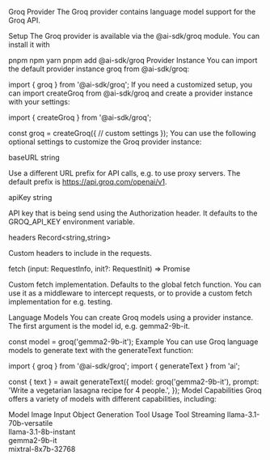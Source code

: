 Groq Provider
The Groq provider contains language model support for the Groq API.

Setup
The Groq provider is available via the @ai-sdk/groq module. You can install it with

pnpm
npm
yarn
pnpm add @ai-sdk/groq
Provider Instance
You can import the default provider instance groq from @ai-sdk/groq:


import { groq } from '@ai-sdk/groq';
If you need a customized setup, you can import createGroq from @ai-sdk/groq and create a provider instance with your settings:


import { createGroq } from '@ai-sdk/groq';

const groq = createGroq({
  // custom settings
});
You can use the following optional settings to customize the Groq provider instance:

baseURL string

Use a different URL prefix for API calls, e.g. to use proxy servers. The default prefix is https://api.groq.com/openai/v1.

apiKey string

API key that is being send using the Authorization header. It defaults to the GROQ_API_KEY environment variable.

headers Record<string,string>

Custom headers to include in the requests.

fetch (input: RequestInfo, init?: RequestInit) => Promise<Response>

Custom fetch implementation. Defaults to the global fetch function. You can use it as a middleware to intercept requests, or to provide a custom fetch implementation for e.g. testing.

Language Models
You can create Groq models using a provider instance. The first argument is the model id, e.g. gemma2-9b-it.


const model = groq('gemma2-9b-it');
Example
You can use Groq language models to generate text with the generateText function:


import { groq } from '@ai-sdk/groq';
import { generateText } from 'ai';

const { text } = await generateText({
  model: groq('gemma2-9b-it'),
  prompt: 'Write a vegetarian lasagna recipe for 4 people.',
});
Model Capabilities
Groq offers a variety of models with different capabilities, including:

Model	Image Input	Object Generation	Tool Usage	Tool Streaming
llama-3.1-70b-versatile				
llama-3.1-8b-instant				
gemma2-9b-it				
mixtral-8x7b-32768				
